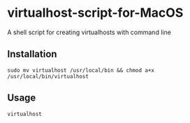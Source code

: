# virtualhost-script-for-MacOS
A shell script for creating virtualhosts with command line

## Installation
`sudo mv virtualhost /usr/local/bin && chmod a+x /usr/local/bin/virtualhost`

## Usage
`virtualhost`
